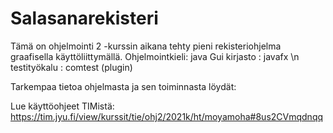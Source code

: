 # Salasanarekisteri

Tämä on ohjelmointi 2 -kurssin aikana tehty pieni rekisteriohjelma graafisella käyttöliittymällä. 
Ohjelmointkieli: java
Gui kirjasto   : javafx \n
testityökalu   : comtest (plugin)

Tarkempaa tietoa ohjelmasta ja sen toiminnasta löydät:

Lue käyttöohjeet TIMistä: <https://tim.jyu.fi/view/kurssit/tie/ohj2/2021k/ht/moyamoha#8us2CVmqdnqq>

